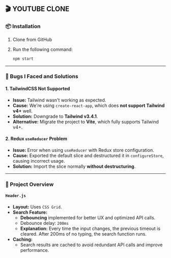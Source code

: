 ## 🎬 YOUTUBE CLONE

### 📦 Installation

1. Clone from GitHub  
2. Run the following command:

    ```bash
    npm start
    ```

---

### 🐞 Bugs I Faced and Solutions

#### 1. TailwindCSS Not Supported

- **Issue:** Tailwind wasn't working as expected.
- **Cause:** We're using `create-react-app`, which does **not support Tailwind v4+** well.
- **Solution:** Downgrade to **Tailwind v3.4.1**.
- **Alternative:** Migrate the project to **Vite**, which fully supports Tailwind v4+.

#### 2. Redux `useReducer` Problem

- **Issue:** Error when using `useReducer` with Redux store configuration.
- **Cause:** Exported the default slice and destructured it in `configureStore`, causing incorrect usage.
- **Solution:** Import the slice normally **without destructuring**.

---

### 📌 Project Overview

#### `Header.js`

- **Layout:** Uses `CSS Grid`.
- **Search Feature:**
  - **Debouncing** implemented for better UX and optimized API calls.
  - Debounce delay: `200ms`
  - **Explanation:** Every time the input changes, the previous timeout is cleared. After 200ms of no typing, the search function runs.
- **Caching:** 
  - Search results are cached to avoid redundant API calls and improve performance.

